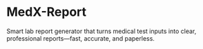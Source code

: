 # MedX-Report
Smart lab report generator that turns medical test inputs into clear, professional reports—fast, accurate, and paperless.
